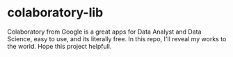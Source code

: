 # colaboratory-lib
Colaboratory from Google is a great apps for Data Analyst and Data Science, easy to use, and its literally free. In this repo, I'll reveal my works to the world. Hope this project helpfull.
